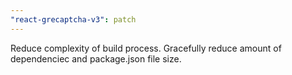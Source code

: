 ```yaml
---
"react-grecaptcha-v3": patch
---
```


Reduce complexity of build process. Gracefully reduce amount of dependenciec and package.json file size.
